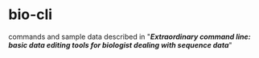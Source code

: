 # bio-cli

commands and sample data described in
"***Extraordinary command line: basic data editing tools for biologist dealing with sequence data***"
